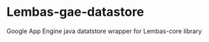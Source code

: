 
Lembas-gae-datastore
====================

Google App Engine java datatstore wrapper for Lembas-core library

